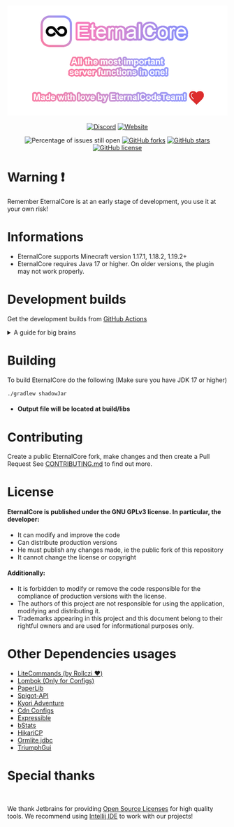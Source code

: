<div align="center">
    
![readme-banner.png](assets/readme-banner.png)

[![Discord](https://img.shields.io/discord/889460117953720351?color=%237289DA&logo=discord&logoColor=white&style=for-the-badge)](https://discord.gg/FQ7jmGBd6c)
[![Website](https://img.shields.io/badge/-website-orange?style=for-the-badge&logo=internet-explorer&logoColor=white)](https://eternalcode.pl/)

![Percentage of issues still open](https://img.shields.io/github/issues/EternalCodeTeam/EternalCore?style=for-the-badge)
[![GitHub forks](https://img.shields.io/github/forks/EternalCodeTeam/EternalCore?style=for-the-badge)](https://github.com/EternalCodeTeam/EternalCore/network)
[![GitHub stars](https://img.shields.io/github/stars/EternalCodeTeam/EternalCore?style=for-the-badge)](https://github.com/EternalCodeTeam/EternalCore/stargazers)
[![GitHub license](https://img.shields.io/github/license/EternalCodeTeam/EternalCore?style=for-the-badge)](https://github.com/EternalCodeTeam/EternalCore/blob/master/LICENSE)    
    
</div>

# Warning ❗ 
Remember EternalCore is at an early stage of development, you use it at your own risk!

# Informations
- EternalCore supports Minecraft version 1.17.1, 1.18.2, 1.19.2+ 
- EternalCore requires Java 17 or higher. On older versions, the plugin may not work properly.

# Development builds

Get the development builds from [GitHub Actions](https://github.com/EternalCodeTeam/EternalCore/actions)

<details><summary>A guide for big brains</summary>

![gif](https://i.imgur.com/hmv38VS.gif)

</details>


# Building
To build EternalCore do the following (Make sure you have JDK 17 or higher)

```
./gradlew shadowJar
```

- #### Output file will be located at build/libs

# Contributing
Create a public EternalCore fork, make changes and then create a Pull Request
See [CONTRIBUTING.md](https://github.com/EternalCodeTeam/EternalCore/blob/master/.github/CONTRIBUTING.md) to find out more.

# License
#### EternalCore is published under the GNU GPLv3 license. In particular, the developer:

- It can modify and improve the code
- Can distribute production versions 
- He must publish any changes made, ie the public fork of this repository 
- It cannot change the license or copyright

#### Additionally:

- It is forbidden to modify or remove the code responsible for the compliance of production versions with the license. 
- The authors of this project are not responsible for using the application, modifying and distributing it. 
- Trademarks appearing in this project and this document belong to their rightful owners and are used for informational purposes only.

# Other Dependencies usages
- [LiteCommands (by Rollczi ❤️)](https://github.com/Rollczi/LiteCommands)
- [Lombok (Only for Configs)](https://projectlombok.org/)
- [PaperLib](https://github.com/PaperMC/PaperLib)
- [Spigot-API](https://www.spigotmc.org/wiki/spigot-gradle/)
- [Kyori Adventure](https://docs.adventure.kyori.net/)
- [Cdn Configs](https://github.com/dzikoysk/cdn)
- [Expressible](https://github.com/panda-lang/expressible)
- [bStats](https://bstats.org/)
- [HikariCP](https://github.com/brettwooldridge/HikariCP)
- [Ormlite jdbc](https://github.com/j256/ormlite-jdbc)
- [TriumphGui](https://github.com/TriumphTeam/triumph-gui)

# Special thanks
[<img src="https://user-images.githubusercontent.com/65517973/210912946-447a6b9a-2685-4796-9482-a44bffc727ce.png" alt="" width="150">](https://www.jetbrains.com)

We thank Jetbrains for providing [Open Source Licenses](https://www.jetbrains.com/opensource/) for high quality tools. We recommend using [Intellij IDE](https://www.jetbrains.com/idea/) to work with our projects!
